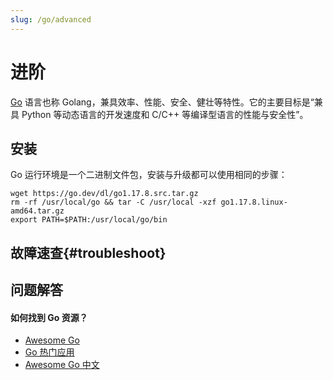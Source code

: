 ```yaml
---
slug: /go/advanced
---
```


# 进阶

[Go](https://golang.google.cn/) 语言也称 Golang，兼具效率、性能、安全、健壮等特性。它的主要目标是“兼具 Python 等动态语言的开发速度和 C/C++ 等编译型语言的性能与安全性”。

## 安装

Go 运行环境是一个二进制文件包，安装与升级都可以使用相同的步骤：

```
wget https://go.dev/dl/go1.17.8.src.tar.gz
rm -rf /usr/local/go && tar -C /usr/local -xzf go1.17.8.linux-amd64.tar.gz
export PATH=$PATH:/usr/local/go/bin
```
## 故障速查{#troubleshoot}

## 问题解答

#### 如何找到 Go 资源？

* [Awesome Go](https://github.com/avelino/awesome-go)
* [Go 热门应用](https://github.com/hackstoic/golang-open-source-projects)
* [Awesome Go 中文](https://github.com/jobbole/awesome-go-cn)